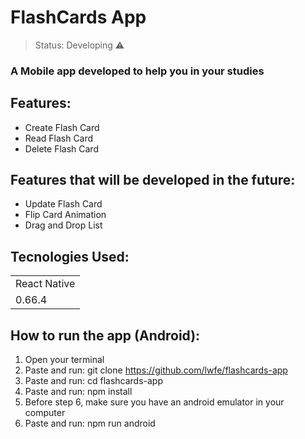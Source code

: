 # FlashCards App

> Status: Developing ⚠️

### A Mobile app developed to help you in your studies

## Features:
+ Create Flash Card
+ Read Flash Card
+ Delete Flash Card

## Features that will be developed in the future:
+ Update Flash Card
+ Flip Card Animation
+ Drag and Drop List

## Tecnologies Used:
<table>
  <tr>
    <td>React Native</td>
  </tr>
  <tr>
    <td>0.66.4</td>
  </tr>
</table>

## How to run the app (Android):
1. Open your terminal
2. Paste and run: git clone https://github.com/lwfe/flashcards-app
3. Paste and run: cd flashcards-app
4. Paste and run: npm install
5. Before step 6, make sure you have an android emulator in your computer
6. Paste and run: npm run android
